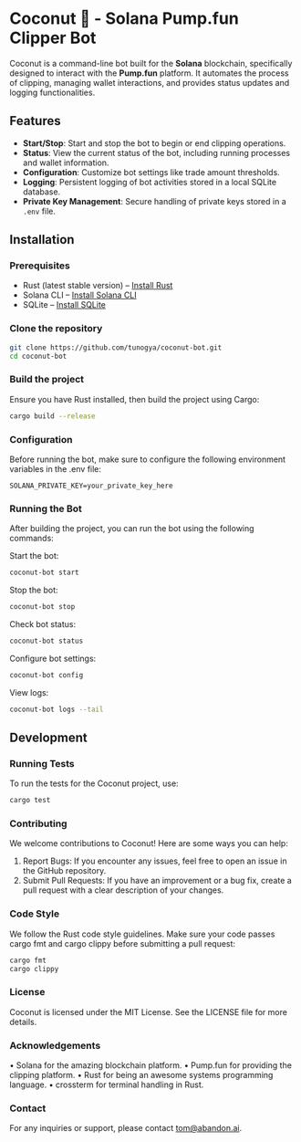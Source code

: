 # Coconut 🥥 - Solana Pump.fun Clipper Bot

Coconut is a command-line bot built for the **Solana** blockchain, specifically designed to interact with the **Pump.fun** platform. It automates the process of clipping, managing wallet interactions, and provides status updates and logging functionalities.

## Features

- **Start/Stop**: Start and stop the bot to begin or end clipping operations.
- **Status**: View the current status of the bot, including running processes and wallet information.
- **Configuration**: Customize bot settings like trade amount thresholds.
- **Logging**: Persistent logging of bot activities stored in a local SQLite database.
- **Private Key Management**: Secure handling of private keys stored in a `.env` file.

## Installation

### Prerequisites

- Rust (latest stable version) – [Install Rust](https://www.rust-lang.org/tools/install)
- Solana CLI – [Install Solana CLI](https://docs.solana.com/cli/install-solana-cli-tools)
- SQLite – [Install SQLite](https://www.sqlite.org/download.html)

### Clone the repository

```bash
git clone https://github.com/tunogya/coconut-bot.git
cd coconut-bot
```

### Build the project

Ensure you have Rust installed, then build the project using Cargo:

```bash
cargo build --release
```

### Configuration

Before running the bot, make sure to configure the following environment variables in the .env file:

```
SOLANA_PRIVATE_KEY=your_private_key_here
```

### Running the Bot

After building the project, you can run the bot using the following commands:

Start the bot:

```bash
coconut-bot start
```

Stop the bot:

```bash
coconut-bot stop
```

Check bot status:

```bash
coconut-bot status
```

Configure bot settings:

```bash
coconut-bot config
```

View logs:

```bash
coconut-bot logs --tail
```

## Development

### Running Tests

To run the tests for the Coconut project, use:

```bash
cargo test
```

### Contributing

We welcome contributions to Coconut! Here are some ways you can help:
1.	Report Bugs: If you encounter any issues, feel free to open an issue in the GitHub repository.
2.	Submit Pull Requests: If you have an improvement or a bug fix, create a pull request with a clear description of your changes.

### Code Style

We follow the Rust code style guidelines. Make sure your code passes cargo fmt and cargo clippy before submitting a pull request:

```bash
cargo fmt
cargo clippy
```

### License

Coconut is licensed under the MIT License. See the LICENSE file for more details.

### Acknowledgements
•	Solana for the amazing blockchain platform.
•	Pump.fun for providing the clipping platform.
•	Rust for being an awesome systems programming language.
•	crossterm for terminal handling in Rust.

### Contact

For any inquiries or support, please contact tom@abandon.ai.
